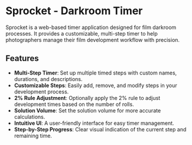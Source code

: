 # Sprocket - Darkroom Timer

Sprocket is a web-based timer application designed for film darkroom processes. It provides a customizable, multi-step timer to help photographers manage their film development workflow with precision.

## Features

-   **Multi-Step Timer**: Set up multiple timed steps with custom names, durations, and descriptions.
-   **Customizable Steps**: Easily add, remove, and modify steps in your development process.
-   **2% Rule Adjustment**: Optionally apply the 2% rule to adjust development times based on the number of rolls.
-   **Solution Volume**: Set the solution volume for more accurate calculations.
-   **Intuitive UI**: A user-friendly interface for easy timer management.
-   **Step-by-Step Progress**: Clear visual indication of the current step and remaining time.
